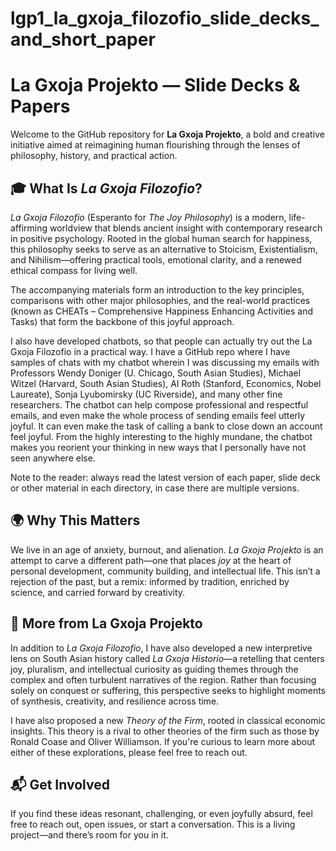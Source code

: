 # lgp1_la_gxoja_filozofio_slide_decks_and_short_paper

# La Gxoja Projekto — Slide Decks & Papers

Welcome to the GitHub repository for **La Gxoja Projekto**, a bold and creative initiative aimed at reimagining human flourishing through the lenses of philosophy, history, and practical action.

## 🎓 What Is *La Gxoja Filozofio*?

*La Gxoja Filozofio* (Esperanto for *The Joy Philosophy*) is a modern, life-affirming worldview that blends ancient insight with contemporary research in positive psychology. Rooted in the global human search for happiness, this philosophy seeks to serve as an alternative to Stoicism, Existentialism, and Nihilism—offering practical tools, emotional clarity, and a renewed ethical compass for living well.

The accompanying materials form an introduction to the key principles, comparisons with other major philosophies, and the real-world practices (known as CHEATs – Comprehensive Happiness Enhancing Activities and Tasks) that form the backbone of this joyful approach.

I also have developed chatbots, so that people can actually try out the La Gxoja Filozofio in a practical way. I have a GitHub repo where I have samples of chats with my chatbot wherein I was discussing my emails with Professors Wendy Doniger (U. Chicago, South Asian Studies), Michael Witzel (Harvard, South Asian Studies), Al Roth (Stanford, Economics, Nobel Laureate), Sonja Lyubomirsky (UC Riverside), and many other fine researchers. The chatbot can help compose professional and respectful emails, and even make the whole process of sending emails feel utterly joyful. It can even make the task of calling a bank to close down an account feel joyful. From the highly interesting to the highly mundane, the chatbot makes you reorient your thinking in new ways that I personally have not seen anywhere else.

Note to the reader: always read the latest version of each paper, slide deck or other material in each directory, in case there are multiple versions.

## 🌍 Why This Matters

We live in an age of anxiety, burnout, and alienation. *La Gxoja Projekto* is an attempt to carve a different path—one that places *joy* at the heart of personal development, community building, and intellectual life. This isn’t a rejection of the past, but a remix: informed by tradition, enriched by science, and carried forward by creativity.

## 📜 More from La Gxoja Projekto

In addition to *La Gxoja Filozofio*, I have also developed a new interpretive lens on South Asian history called *La Gxoja Historio*—a retelling that centers joy, pluralism, and intellectual curiosity as guiding themes through the complex and often turbulent narratives of the region. Rather than focusing solely on conquest or suffering, this perspective seeks to highlight moments of synthesis, creativity, and resilience across time.

I have also proposed a new *Theory of the Firm*, rooted in classical economic insights. This theory is a rival to other theories of the firm such as those by Ronald Coase and Oliver Williamson. If you're curious to learn more about either of these explorations, please feel free to reach out.


## 📬 Get Involved

If you find these ideas resonant, challenging, or even joyfully absurd, feel free to reach out, open issues, or start a conversation. This is a living project—and there’s room for you in it.
